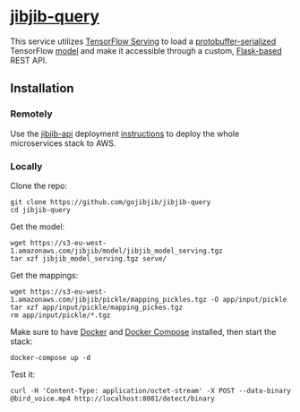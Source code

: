 # [jibjib-query](https://github.com/gojibjib/jibjib-query)

This service utilizes [TensorFlow Serving](https://www.tensorflow.org/serving/) to load a [protobuffer-serialized](https://developers.google.com/protocol-buffers/) TensorFlow [model](https://github.com/gojibjib/jibjib-model) and make it accessible through a custom, [Flask-based](http://flask.pocoo.org/) REST API.

## Installation
### Remotely
Use the [jibjib-api](https://github.com/gojibjib/jibjib-api) deployment [instructions](https://github.com/gojibjib/jibjib-api/tree/master/deploy) to deploy the whole microservices stack to AWS.

### Locally
Clone the repo:

```
git clone https://github.com/gojibjib/jibjib-query
cd jibjib-query
```

Get the model:

```
wget https://s3-eu-west-1.amazonaws.com/jibjib/model/jibjib_model_serving.tgz
tar xzf jibjib_model_serving.tgz serve/
```

Get the mappings:

```
wget https://s3-eu-west-1.amazonaws.com/jibjib/pickle/mapping_pickles.tgz -O app/input/pickle
tar xzf app/input/pickle/mapping_pickes.tgz
rm app/input/pickle/*.tgz
```

Make sure to have [Docker](https://docs.docker.com/install/#server) and [Docker Compose](https://docs.docker.com/compose/install/) installed, then start the stack:

```
docker-compose up -d
```

Test it:

```
curl -H 'Content-Type: application/octet-stream' -X POST --data-binary @bird_voice.mp4 http://localhost:8081/detect/binary
```